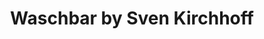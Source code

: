 ---
title: "Waschbar by Sven Kirchhoff"
url: /ilsenburg/waschbar-by-sven-kirchhoff/
shop: Wäscherei
---